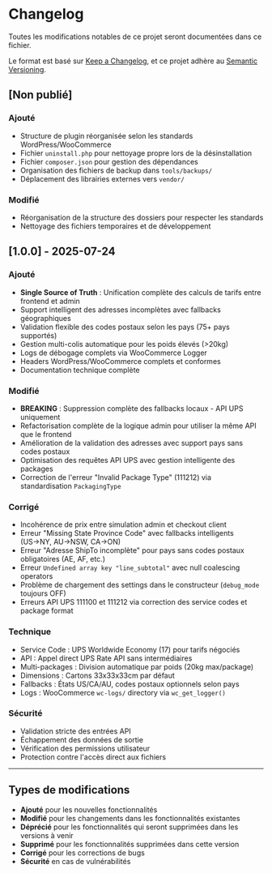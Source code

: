 # Changelog

Toutes les modifications notables de ce projet seront documentées dans ce fichier.

Le format est basé sur [Keep a Changelog](https://keepachangelog.com/fr/1.0.0/),
et ce projet adhère au [Semantic Versioning](https://semver.org/spec/v2.0.0.html).

## [Non publié]

### Ajouté
- Structure de plugin réorganisée selon les standards WordPress/WooCommerce
- Fichier `uninstall.php` pour nettoyage propre lors de la désinstallation
- Fichier `composer.json` pour gestion des dépendances
- Organisation des fichiers de backup dans `tools/backups/`
- Déplacement des librairies externes vers `vendor/`

### Modifié
- Réorganisation de la structure des dossiers pour respecter les standards
- Nettoyage des fichiers temporaires et de développement

## [1.0.0] - 2025-07-24

### Ajouté
- **Single Source of Truth** : Unification complète des calculs de tarifs entre frontend et admin
- Support intelligent des adresses incomplètes avec fallbacks géographiques
- Validation flexible des codes postaux selon les pays (75+ pays supportés)
- Gestion multi-colis automatique pour les poids élevés (>20kg)
- Logs de débogage complets via WooCommerce Logger
- Headers WordPress/WooCommerce complets et conformes
- Documentation technique complète

### Modifié
- **BREAKING** : Suppression complète des fallbacks locaux - API UPS uniquement
- Refactorisation complète de la logique admin pour utiliser la même API que le frontend
- Amélioration de la validation des adresses avec support pays sans codes postaux
- Optimisation des requêtes API UPS avec gestion intelligente des packages
- Correction de l'erreur "Invalid Package Type" (111212) via standardisation `PackagingType`

### Corrigé
- Incohérence de prix entre simulation admin et checkout client
- Erreur "Missing State Province Code" avec fallbacks intelligents (US→NY, AU→NSW, CA→ON)
- Erreur "Adresse ShipTo incomplète" pour pays sans codes postaux obligatoires (AE, AF, etc.)
- Erreur `Undefined array key "line_subtotal"` avec null coalescing operators
- Problème de chargement des settings dans le constructeur (`debug_mode` toujours OFF)
- Erreurs API UPS 111100 et 111212 via correction des service codes et package format

### Technique
- Service Code : UPS Worldwide Economy (17) pour tarifs négociés
- API : Appel direct UPS Rate API sans intermédiaires
- Multi-packages : Division automatique par poids (20kg max/package)
- Dimensions : Cartons 33x33x33cm par défaut
- Fallbacks : États US/CA/AU, codes postaux optionnels selon pays
- Logs : WooCommerce `wc-logs/` directory via `wc_get_logger()`

### Sécurité
- Validation stricte des entrées API
- Échappement des données de sortie
- Vérification des permissions utilisateur
- Protection contre l'accès direct aux fichiers

---

## Types de modifications

- **Ajouté** pour les nouvelles fonctionnalités
- **Modifié** pour les changements dans les fonctionnalités existantes
- **Déprécié** pour les fonctionnalités qui seront supprimées dans les versions à venir
- **Supprimé** pour les fonctionnalités supprimées dans cette version
- **Corrigé** pour les corrections de bugs
- **Sécurité** en cas de vulnérabilités 